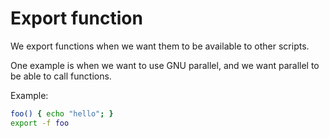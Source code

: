 # Export function

We export functions when we want them to be available to other scripts.

One example is when we want to use GNU parallel, and we want parallel to be able to call functions.

Example:

```sh
foo() { echo "hello"; }
export -f foo
```
